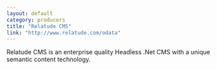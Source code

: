 ```yaml
---
layout: default
category: producers
title: "Relatude CMS"
link: "http://www.relatude.com/odata"
---
```

Relatude CMS is an enterprise quality Headless .Net CMS with a unique semantic content technology.
